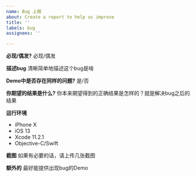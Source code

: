 ```yaml
---
name: Bug 上报
about: Create a report to help us improve
title: ''
labels: bug
assignees: ''

---
```


**必现/偶发?**
必现/偶发

**描述bug**
清晰简单地描述这个bug是啥

**Demo中是否存在同样的问题?**
是/否

**你期望的结果是什么?**
你本来期望得到的正确结果是怎样的？就是解决bug之后的结果

**运行环境**
 - iPhone X
 - iOS 13
 - Xcode 11.2.1
 - Objective-C/Swift

**截图**
如果有必要的话，请上传几张截图

**额外的**
最好能提供出现bug的Demo
